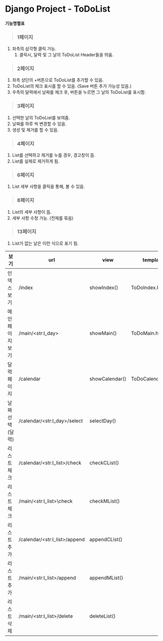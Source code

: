 # Django Project - ToDoList

#### 기능명렬표

> ### 1페이지

1. 좌측의 삼각형 클릭 가능.
   1. 클릭시, 달력 및 그 날의 ToDoList Header들을 띄움.

> ### 2페이지 

1. 좌측 상단의 +버튼으로 ToDoList를 추가할 수 있음. 
2. ToDoList의 체크 표시를 할 수 있음. (Save 버튼 추가 가능성 있음.)
3. 우측의 달력에서 날짜를 체크 후, 버튼을 누르면 그 날의 ToDoList를 표시함.

> ### 3페이지

1. 선택한 날의 ToDoList를 보여줌.
2. 날짜를 하루 씩 변경할 수 있음.
3. 생성 및 제거를 할 수 있음.

> ### 4페이지

1. List를 선택하고 제거를 누를 경우, 경고창이 뜸.
2. List를 실제로 제거하게 됨.

> ### 6페이지

1. List 세부 사항을 클릭을 통해, 볼 수 있음.

> ### 8페이지

1. List의 세부 사항이 뜸.
2. 세부 사항 수정 가능. (전체를 묶음)

> ### 13페이지

1. List가 없는 날은 이런 식으로 표기 됨.



보기 | url | view | template | redirection
------|------|--------|--------------|----------------
인덱스보기 | /index |showIndex()|ToDoIndex.html|
메인페이지보기 | /main/\<str:l_day\> |showMain()|ToDoMain.html|
달력페이지 | /calendar |showCalendar()|ToDoCalendar.html|
날짜선택(달력) | /calendar/\<str:l_day\>/select |selectDay()||showCalendar()
리스트체크 | /calendar/\<str:l_list\>/check |checkCList()||showCalendar()
리스트체크 | /main/\<str:l_list>\check |checkMList()||showMain()
리스트추가 | /calendar/\<str:l_list>/append |appendCList()||showCalendar()
리스트추가 | /main/\<str:l_list>/append |appendMList()||showMain()
리스트삭제 | /main/\<str:l_list>/delete |deleteList()||showMain()

